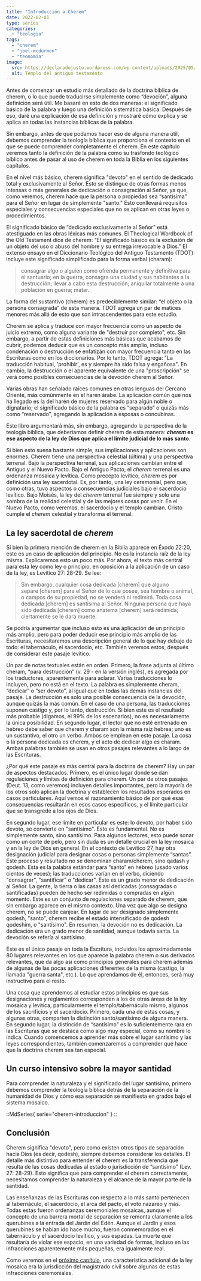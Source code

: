 ```yaml
---
title: "Introducción a Cherem"
date: 2022-02-01
type: series
categories:
  - "teologia"
tags:
  - "cherem"
  - "joel-mcdurmon"
  - "teonomia"
image:
  src: https://declaradojusto.wordpress.com/wp-content/uploads/2025/05/cherem-prescencia-dios-templo.png
  alt: Templo del antiguo testamento
---
```


Antes de comenzar un estudio más detallado de la doctrina bíblica de cherem, o lo que puede traducirse simplemente como “devoción”, alguna definición será útil. Me basaré en esto de dos maneras: el significado básico de la palabra y luego una definición sistemática básica. Después de eso, daré una explicación de esa definición y mostraré cómo explica y se aplica en todas las instancias bíblicas de la palabra.

Sin embargo, antes de que podamos hacer eso de alguna manera útil, debemos comprender la teología bíblica que proporciona el contexto en el que se puede comprender completamente el cherem. En este capítulo veremos tanto la definición de la palabra como su trasfondo teológico bíblico antes de pasar al uso de cherem en toda la Biblia en los siguientes capítulos.

En el nivel más básico, cherem significa "devoto" en el sentido de dedicado total y exclusivamente al Señor. Esto se distingue de otras formas menos intensas o más generales de dedicación o consagración al Señor, ya que, como veremos, cherem hace que la persona o propiedad sea “santísima” para el Señor en lugar de simplemente "santo." Esto conllevará requisitos especiales y consecuencias especiales que no se aplican en otras leyes o procedimientos.

El significado básico de “dedicado exclusivamente al Señor” está atestiguado en las obras léxicas más comunes. El Theological Wordbook of the Old Testament dice de cherem: “El significado básico es la exclusión de un objeto del uso o abuso del hombre y su entrega irrevocable a Dios.” El extenso ensayo en el Diccionario Teológico del Antiguo Testamento (TDOT) incluye este significado simplificado para la forma verbal (charam):

> consagrar algo o alguien como ofrenda permanente y definitiva para el santuario; en la guerra, consagra una ciudad y sus habitantes a la destrucción; llevar a cabo esta destrucción; aniquilar totalmente a una población en guerra; matar.

La forma del sustantivo (cherem) es predeciblemente similar: “el objeto o la persona consagrada” de esta manera. TDOT agrega un par de matices menores más allá de esto que son intrascendentes para este estudio.

Cherem se aplica y traduce con mayor frecuencia como un aspecto de juicio extremo, como alguna variante de "destruir por completo", etc. Sin embargo, a partir de estas definiciones más básicas que acabamos de cubrir, podemos deducir que es un concepto más amplio, incluso condenación o destrucción se enfatizán con mayor frecuencia tanto en las Escrituras como en los diccionarios. Por lo tanto, TDOT agrega: "La traducción habitual, 'prohibir', es y siempre ha sido falsa y engañosa". En cambio, la destrucción o el aparente equivalente de una "proscripción" se verá como posibles consecuencias de la devoción cherem al Señor.

Varias obras han señalado raíces comunes en otras lenguas del Cercano Oriente, más comúnmente en el harén árabe. La aplicación común que nos ha llegado es la del harén de mujeres reservado para algún noble o dignatario; el significado básico de la palabra es “separado” o quizás más como “reservado”, agregando la aplicación a esposas o concubinas.

Este libro argumentará más, sin embargo, agregando la perspectiva de la teología bíblica, que deberíamos definir cherem de esta manera: **_cherem_ es ese aspecto de la ley de Dios que aplica el límite judicial de lo más santo**.

Si bien esto suena bastante simple, sus implicaciones y aplicaciones son enormes. Cherem tiene una perspectiva celestial (última) y una perspectiva terrenal. Bajo la perspectiva terrenal, sus aplicaciones cambian entre el Antiguo y el Nuevo Pacto. Bajo el Antiguo Pacto, el _cherem_ terrenal es una ordenanza mosaica y levítica. Como precepto levítico, _cherem_ es por definición una ley sacerdotal. Es, por tanto, una ley ceremonial, pero que, como otras, tuvo aspectos o consecuencias judiciales bajo el sacerdocio levítico. Bajo Moisés, la ley del _cherem_ terrenal fue siempre y solo una sombra de la realidad celestial y de las mejores cosas por venir. En el Nuevo Pacto, como veremos, el sacerdocio y el templo cambian. Cristo cumple el _cherem_ celestial y transforma el terrenal.

## La ley sacerdotal de _cherem_

Si bien la primera mención de cherem en la Biblia aparece en Éxodo 22:20, este es un caso de aplicación del principio. No es la instancia raíz de la ley misma. Explicaremos esto un poco más. Por ahora, el texto más central para esta ley como ley o principio, en oposición a la aplicación de un caso de la ley, es Levítico 27: 28-29. Se lee:

> Sin embargo, cualquier cosa dedicada \[cherem\] que alguno separe \[cherem\] para el Señor de lo que posee, sea hombre o animal, o campos de su propiedad, no se venderá ni redimirá. Toda cosa dedicada \[cherem\] es santísima al Señor. Ninguna persona que haya sido dedicada \[cherem\] como anatema \[cherem\] será redimida; ciertamente se le dará muerte.

Se podría argumentar que incluso esto es una aplicación de un principio más amplio, pero para poder deducir ese principio más amplio de las Escrituras, necesitaremos una descripción general de lo que hay debajo de todo: el tabernáculo, el sacerdocio, etc. También veremos estos, después de considerar este pasaje levítico.

Un par de notas textuales están en orden. Primero, la frase adjunta al último cheram, “para destrucción” (v. 29 - en la versión inglés), es agregada por los traductores, aparentemente para aclarar. Varias traducciones lo incluyen, pero no está en el texto. La palabra es simplemente cheram, “dedicar” o “ser devoto”, al igual que en todas las demás instancias del pasaje. La destrucción es solo una posible consecuencia de la devoción, aunque quizás la más común. En el caso de una persona, las traducciones suponen castigo y, por lo tanto, destrucción. Si bien este es el resultado más probable (digamos, el 99% de los escenarios), no es necesariamente la única posibilidad. En segundo lugar, el lector que no esté entrenado en hebreo debe saber que cherem y charam son la misma raíz hebrea; uno es un sustantivo, el otro un verbo. Ambos se emplean en este pasaje. La cosa o la persona dedicada es cherem, y el acto de dedicar algo es charam. Ambas palabras también se usan en otros pasajes relevantes a lo largo de las Escrituras.

¿Por qué este pasaje es más central para la doctrina de cherem? Hay un par de aspectos destacados. Primero, es el único lugar donde se dan regulaciones y límites de definición para cherem. Un par de otros pasajes (Deut. 13, como veremos) incluyen detalles importantes, pero la mayoría de los otros solo aplican la doctrina y establecen los resultados esperados en casos particulares. Aquí vemos el razonamiento básico de por qué esas consecuencias resultarán en esos casos específicos, y el límite particular que se transgrede a los ojos de Dios.

En segundo lugar, ese límite en particular es este: lo devoto, por haber sido devoto, se convierte en "santísimo". Esto es fundamental. No es simplemente santo, sino santísimo. Para algunos lectores, esto puede sonar como un corte de pelo, pero sin duda es un detalle crucial en la ley mosaica y en la ley de Dios en general. En el contexto de Levítico 27, hay otra designación judicial para designar cosas o personas simplemente “santas”. Este proceso y resultado no se denominan charam/cherem, sino qadash y qodesh. Esta es la palabra estándar para “santo” en hebreo (usado varios cientos de veces); las traducciones varían en el verbo, diciendo "consagrar", "santificar" o "dedicar". Este es un grado menor de dedicación al Señor. La gente, la tierra o las casas así dedicadas (consagradas o santificadas) pueden de hecho ser redimidas o compradas en algún momento. Este es un conjunto de regulaciones separado de cherem, que sin embargo aparece en el mismo contexto. Una vez que algo se designa cherem, no se puede canjear. En lugar de ser designado simplemente qodesh, "santo", cherem recibe el estado intensificado de qodesh qodeshim, o "santísimo". En resumen, la devoción no es dedicación. La dedicación era un grado menor de santidad, aunque todavía santa. La devoción se refería al santísimo.

Este es el único pasaje en toda la Escritura, incluidos los aproximadamente 80 lugares relevantes en los que aparece la palabra cherem o sus derivados relevantes, que da algo así como principios generales para cherem además de algunas de las pocas aplicaciones diferentes de la misma (castigo, la llamada "guerra santa", etc.). Lo que aprendamos de él, entonces, será muy instructivo para el resto.

Una cosa que aprendemos al estudiar estos principios es que sus designaciones y reglamentos corresponden a los de otras áreas de la ley mosaica y levítica, particularmente el templo/tabernáculo mismo, algunos de los sacrificios y el sacerdocio. Primero, cada una de estas cosas, y algunas otras, comparten la distinción santo/santísimo de alguna manera. En segundo lugar, la distinción de “santísimo” es lo suficientemente rara en las Escrituras que se destaca como algo muy especial, como su nombre lo indica. Cuando comencemos a aprender más sobre el lugar santísimo y las leyes correspondientes, también comenzaremos a comprender qué hace que la doctrina cherem sea tan especial.

## Un curso intensivo sobre la mayor santidad

Para comprender la naturaleza y el significado del lugar santísimo, primero debemos comprender la teología bíblica detrás de la separación de la humanidad de Dios y cómo esa separación se manifiesta en grados bajo el sistema mosaico.

::MdSeries{ serie="cherem-introduccion" }
::

## Conclusión

Cherem significa "devoto", pero como existen otros tipos de separación hacia Dios (es decir, qodesh), siempre debemos considerar los detalles. El detalle más distintivo para entender el cherem es la transferencia que resulta de las cosas dedicadas al estado o jurisdicción de “santísimo” (Lev. 27: 28-29). Esto significa que para comprender el cherem correctamente, necesitamos comprender la naturaleza y el alcance de la mayor parte de la santidad.

Las enseñanzas de las Escrituras con respecto a lo más santo pertenecen al tabernáculo, el sacerdocio, el arca del pacto, el voto nazareo y más. Todas estas fueron ordenanzas ceremoniales mosaicas, aunque el concepto de una barrera mortal de separación se remonta claramente a los querubines a la entrada del Jardín del Edén. Aunque el Jardín y esos querubines se habían ido hace mucho, fueron conmemorados en el tabernáculo y el sacerdocio levítico, y sus espadas. La muerte que resultaría de violar ese espacio, en una variedad de formas, incluso en las infracciones aparentemente más pequeñas, era igualmente real.

Como veremos en el [próximo capítulo](/articulos/cherem-en-la-ley-biblica), una característica adicional de la ley mosaica era la jurisdicción del magistrado civil sobre algunas de estas infracciones ceremoniales.
